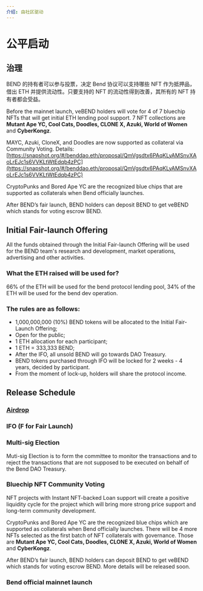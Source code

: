 ```yaml
---
介绍: 由社区驱动
---
```


# 公平启动

## 治理&#x20;

BEND 的持有者可以参与投票，决定 Bend 协议可以支持哪些 NFT 作为抵押品，借出 ETH 并提供流动性。只要支持的 NFT 的流动性得到改善，其所有的 NFT 持有者都会受益。

Before the mainnet launch, veBEND holders will vote for 4 of 7 bluechip NFTs that will get initial ETH lending pool support. 7 NFT collections are **Mutant Ape YC, Cool Cats, Doodles, CLONE X, Azuki, World of Women** and **CyberKongz**.

MAYC, Azuki, CloneX, and Doodles are now supported as collateral via Community Voting. Details: [https://snapshot.org/#/benddao.eth/proposal/QmVgsdtx6PAqKLyAMSnvXAoLrEJc1s6VVKLtWtEdqb4zPC](https://snapshot.org/#/benddao.eth/proposal/QmVgsdtx6PAqKLyAMSnvXAoLrEJc1s6VVKLtWtEdqb4zPC)

CryptoPunks and Bored Ape YC are the recognized blue chips that are supported as collaterals when Bend officially launches.&#x20;

After BEND’s fair launch, BEND holders can deposit BEND to get veBEND which stands for voting escrow BEND.&#x20;

## Initial Fair-launch Offering&#x20;

All the funds obtained through the Initial Fair-launch Offering will be used for the BEND team's research and development, market operations, advertising and other activities.&#x20;

### What the ETH raised will be used for?&#x20;

66% of the ETH will be used for the bend protocol lending pool, 34% of the ETH will be used for the bend dev operation.

### **The rules are as follows:**&#x20;

* 1,000,000,000 (10%) BEND tokens will be allocated to the Initial Fair-Launch Offering;&#x20;
* Open for the public;
* 1 ETH allocation for each participant;
* 1 ETH = 333,333 BEND;
* After the IFO, all unsold BEND will go towards DAO Treasury.&#x20;
* BEND tokens purchased through IFO will be locked for 2 weeks - 4 years, decided by participant.
* From the moment of lock-up, holders will share the protocol income.

## Release Schedule&#x20;

### [Airdrop](../airdrop.md)&#x20;

### IFO (F for Fair Launch)

### Multi-sig Election

Muti-sig Election is to form the committee to monitor the transactions and to reject the transactions that are not supposed to be executed on behalf of the Bend DAO Treasury.

### Bluechip NFT Community Voting&#x20;

NFT projects with Instant NFT-backed Loan support will create a positive liquidity cycle for the project which will bring more strong price support and long-term community development.&#x20;

CryptoPunks and Bored Ape YC are the recognized blue chips which are supported as collaterals when Bend officially launches. There will be 4 more NFTs selected as the first batch of NFT collaterals with governance. Those are **Mutant Ape YC, Cool Cats, Doodles, CLONE X, Azuki, World of Women** and **CyberKongz**.

After BEND’s fair launch, BEND holders can deposit BEND to get veBEND which stands for voting escrow BEND. More details will be released soon.

### Bend official mainnet launch
